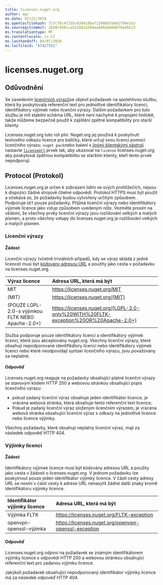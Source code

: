 ```yaml
---
title: licenses.nuget.org
author: agr
ms.date: 02/22/2019
ms.openlocfilehash: 717cf8c47335c620410be71300b07de82799e1d3
ms.sourcegitcommit: 2b50c450cca521681a384aa466ab666679a40213
ms.translationtype: MT
ms.contentlocale: cs-CZ
ms.lasthandoff: 04/07/2020
ms.locfileid: "67427551"
---
```

# <a name="licensesnugetorg"></a>licenses.nuget.org

## <a name="rationale"></a>Odůvodnění

Se zavedením [licenčních výrazů](../reference/nuspec.md#license)se objevil požadavek na spolehlivou službu, která by poskytovala referenční text pro jednotlivé identifikátory licencí, identifikátory výjimek nebo licenční výrazy.
Dalším požadavkem pro tuto službu je mít stabilní schéma URL, které není náchylné k propojení hnilobě, takže můžeme bezpečně použít k zajištění zpětné kompatibility pro starší klienty.

Licenses.nuget.org tuto roli plní. Nuget.org jej používá k poskytnutí textového odkazu licence pro balíčky, které určují svou licenci pomocí licenčního výrazu. `nuget pack`nebo balení s [jinými klientskými nástroji](../install-nuget-client-tools.md) nastavte [`licenseUrl`](../reference/nuspec.md#licenseurl) prvek tak, aby ukazoval na `license` licenses.nuget.org aby poskytoval zpětnou kompatibilitu se staršími klienty, kteří tento prvek nepodporují.

## <a name="protocol"></a>Protocol (Protokol)

Licenses.nuget.org je určen k zobrazení lidmi ve svých prohlížečích, nejsou k dispozici žádné strojově čitelné odpovědi.
Protokol HTTPS musí být použit a očekává se, že požadavky budou vytvořeny určitým způsobem. Podporuje `GET` pouze požadavky.
Přijímá licenční výrazy nebo identifikátory výjimek licence jako vstup způsobem uvedeným níže. Vezměte prosím na vědomí, že všechny prvky licenční výrazy jsou rozlišování velkých a malých písmen, a proto všechny vstupy do licenses.nuget.org je rozlišování velkých a malých písmen.

### <a name="license-expressions"></a>Licenční výrazy

#### <a name="request"></a>Žádost

Licenční výrazy (včetně triviálních případů, kdy se výraz skládá z jedné licence) musí být [kódovány adresou URL](https://tools.ietf.org/html/rfc3986#section-2.1) a použity jako cesta v požadavku na licenses.nuget.org.

| Výraz licence | Adresa URL, která má být |
|:---|:---|
| MIT                                                | <https://licenses.nuget.org/MIT> |
| (MIT)                                              | <https://licenses.nuget.org/(MIT)> |
| (POUZE LGPL-2.0-s výjimkou FLTK NEBO Apache-2.0+) | <https://licenses.nuget.org/(LGPL-2.0-only%20WITH%20FLTK-exception%20OR%20Apache-2.0+)> |

Služba podporuje pouze identifikátory licencí a identifikátory výjimek licencí, které jsou akceptovány nuget.org. Všechny licenční výrazy, které obsahují nepodporované identifikátory licencí nebo identifikátory výjimek licencí nebo které neodpovídají syntaxi licenčního výrazu, jsou považovány za neplatné.

#### <a name="response"></a>Odpověď

Licenses.nuget.org reaguje na požadavky obsahující platné licenční výrazy se stavovým kódem HTTP 200 a webovou stránkou obsahující popis licenčního výrazu:

* pokud zadaný licenční výraz obsahuje jeden identifikátor licence, je vrácena webová stránka, která obsahuje tento referenční text licence;
* Pokud je zadaný licenční výraz složeným licenčním výrazem, je vrácena webová stránka obsahující licenční výraz s odkazy na jednotlivé licence nebo licence výjimky.

Všechny požadavky, které obsahují neplatný licenční výraz, mají za následek odpověď HTTP 404.

### <a name="license-exceptions"></a>Výjimky licencí

#### <a name="request"></a>Žádost

Identifikátory výjimek licence musí být kódovány adresou URL a použity jako cesta v žádosti o licenses.nuget.org. V jednom požadavku lze poskytnout pouze jeden identifikátor výjimky licence. V části cesty adresy URL se nesmí v části cesty k adrese URL nenasytit žádné další znaky kromě identifikátoru výjimky licence.

| Identifikátor výjimky licence | Adresa URL, která má být |
|:---|:---|
|Výjimka FLTK            | <https://licenses.nuget.org/FLTK-exception> |
|openvpn-openssl-výjimka | <https://licenses.nuget.org/openvpn-openssl-exception> |

#### <a name="response"></a>Odpověď

Licenses.nuget.org odpoví na požadavek se známým identifikátorem výjimky licence s odpovědí HTTP 200 a webovou stránkou obsahující referenční text pro zadanou výjimku licence.

Jakýkoli požadavek obsahující nepodporovaný identifikátor výjimky licence má za následek odpověď HTTP 404.